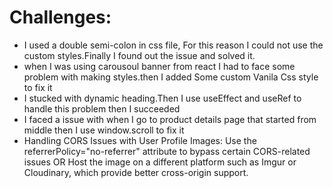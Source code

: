 # Challenges: 

- I used a double semi-colon in css file, For this reason I could not use the custom styles.Finally I found out the issue and solved it.
- when I was using carousoul banner from react I had to face some problem with making styles.then I added Some custom Vanila Css style to fix it 
- I stucked with dynamic heading.Then I use useEffect and useRef to handle this problem then I succeeded 
- I faced a issue with when I go to product details page that started from middle then I use window.scroll to fix it 
- Handling CORS Issues with User Profile Images: Use the referrerPolicy="no-referrer" attribute to bypass certain CORS-related issues OR Host the image on a different platform such as Imgur or Cloudinary, which provide better cross-origin support.



